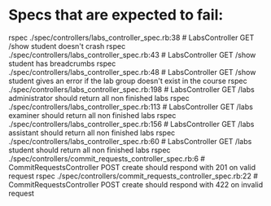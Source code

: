 # Specs that are expected to fail:

rspec ./spec/controllers/labs_controller_spec.rb:38 # LabsController GET /show student doesn't crash
rspec ./spec/controllers/labs_controller_spec.rb:43 # LabsController GET /show student has breadcrumbs
rspec ./spec/controllers/labs_controller_spec.rb:48 # LabsController GET /show student gives an error if the lab group doesn't exist in the course
rspec ./spec/controllers/labs_controller_spec.rb:198 # LabsController GET /labs administrator should return all non finished labs
rspec ./spec/controllers/labs_controller_spec.rb:113 # LabsController GET /labs examiner should return all non finished labs
rspec ./spec/controllers/labs_controller_spec.rb:156 # LabsController GET /labs assistant should return all non finished labs
rspec ./spec/controllers/labs_controller_spec.rb:60 # LabsController GET /labs student should return all non finished labs
rspec ./spec/controllers/commit_requests_controller_spec.rb:6 # CommitRequestsController POST create should respond with 201 on valid request
rspec ./spec/controllers/commit_requests_controller_spec.rb:22 # CommitRequestsController POST create should respond with 422 on invalid request